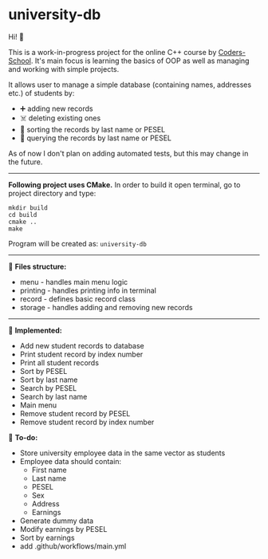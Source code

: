 # university-db

Hi! 👋

This is a work-in-progress project for the online C++ course by [Coders-School](coders.school).
It's main focus is learning the basics of OOP as well as managing and working with simple projects.

It allows user to manage a simple database (containing names, addresses etc.) of students by:
* ➕ adding new records 
* ☠️ deleting existing ones 
* 📨 sorting the records by last name or PESEL 
* 🔎 querying the records by last name or PESEL

As of now I don't plan on adding automated tests, but this may change in the future.

---

**Following project uses CMake.**
In order to build it open terminal, go to project directory and type:
```
mkdir build
cd build
cmake ..
make
```
Program will be created as: `university-db`

---

📂 **Files structure:** 
* menu - handles main menu logic
* printing - handles printing info in terminal
* record - defines basic record class 
* storage - handles adding and removing new records 

---

💚 **Implemented:** 
* Add new student records to database
* Print student record by index number
* Print all student records
* Sort by PESEL
* Sort by last name
* Search by PESEL
* Search by last name
* Main menu
* Remove student record by PESEL
* Remove student record by index number

🧡 **To-do:**
* Store university employee data in the same vector as students
* Employee data should contain:
  * First name
  * Last name
  * PESEL
  * Sex
  * Address
  * Earnings
* Generate dummy data
* Modify earnings by PESEL 
* Sort by earnings
* add .github/workflows/main.yml
